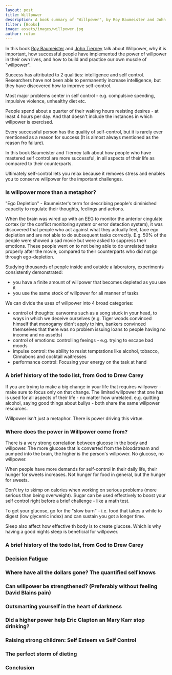 ```yaml
---
layout: post
title: Willpower
description: A book summary of "Willpower", by Roy Baumeister and John Tierney
filter: [Books]
image: assets/images/willpower.jpg
author: rutum
---
```


In this book [Roy Baumeister](https://roybaumeister.com/) and [John Tierney](https://en.wikipedia.org/wiki/John_Tierney_(journalist)) talk about Willpower, why it is important, how successful people have implemented the power of willpower in their own lives, and how to build and practice our own muscle of "willpower". 

Success has attributed to 2 qualities: intelligence and self control. Researchers have not been able to permanently increase intelligence, but they have discovered how to improve self-control. 

Most major problems center in self control - e.g. compulsive spending, impulsive violence, unhealthy diet etc. 

People spend about a quarter of their waking hours resisting desires - at least 4 hours per day. And that doesn't include the instances in which willpower is exercised. 

Every successful person has the quality of self-control, but it is rarely ever mentioned as a reason for success (It is almost always mentioned as the reason fro failure). 

In this book Baumeister and Tierney talk about how people who have mastered self control are more successful, in all aspects of their life as compared to their counterparts. 

Ultimately self-control lets you relax because it removes stress and enables you to conserve willpower for the important challenges.

### Is willpower more than a metaphor?

"Ego Depletion" - Baumeister's term for describing people's diminished capacity to regulate their thoughts, feelings and actions. 

When the brain was wired up with an EEG to monitor the anterior cingulate cortex (or the conflict monitoring system or error detection system), it was discovered that people who act against what they actually feel, face ego depletion and are not able to do subsequent tasks correctly. E.g. 50% of the people were showed a sad movie but were asked to suppress their emotions. These people went on to not being able to do unrelated tasks properly after the movie, compared to their counterparts who did not go through ego-depletion. 

Studying thousands of people inside and outside a laboratory, experiments consistently demonstrated: 
- you have a finite amount of willpower that becomes depleted as you use it
- you use the same stock of willpower for all manner of tasks

We can divide the uses of willpower into 4 broad categories:
- control of thoughts: earworms such as a song stuck in your head, to ways in which we deceive ourselves (e.g. Tiger woods convinced himself that monogamy didn't apply to him, bankers convinced themselves that there was no problem issuing loans to people having no income and no assetts)
- control of emotions: controlling feeings - e.g. trying to escape bad moods
- impulse control: the ability to resist temptations like alcohol, tobacco, Cinnabons and cocktail waitresses
- performance control: Focusing your energy on the task at hand
### A brief history of the todo list, from God to Drew Carey

If you are trying to make a big change in your life that requires willpower - make sure to focus only on that change. The limited willpower that one has is used for all aspects of their life - no matter how unrelated. e.g. quitting alcohol, saying good things about bullys - both share the same willpower resources. 

Willpower isn't just a metaphor. There is power driving this virtue. 

### Where does the power in Willpower come from?

There is a very strong correlation between glucose in the body and willpower. The more glucose that is converted from the bloodstream and pumped into the brain, the higher is the person's willpower. No glucose, no willpower. 

When people have more demands for self-control in their daily life, their hunger for sweets increases. Not hunger for food in general, but the hunger for sweets. 

Don't try to skimp on calories when working on serious problems (more serious than being overweight). Sugar can be used effectively to boost your self control right before a brief challenge - like a math test. 

To get your glucose, go for the "slow burn" - i.e. food that takes a while to digest (low glycemic index) and can sustain you got a longer time. 

Sleep also affect how effective th body is to create glucose. Which is why having a good nights sleep is beneficial for willpower. 

### A brief history of the todo list, from God to Drew Carey

### Decision Fatigue

### Where have all the dollars gone? The quantified self knows

### Can willpower be strengthened? (Preferably without feeling David Blains pain)

### Outsmarting yourself in the heart of darkness

### Did a higher power help Eric Clapton an Mary Karr stop drinking?

### Raising strong children: Self Esteem vs Self Control

### The perfect storm of dieting

### Conclusion


